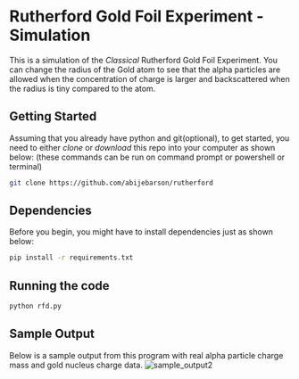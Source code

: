 # Rutherford Gold Foil Experiment - Simulation

This is a simulation of the *Classical* Rutherford Gold Foil Experiment.
You can change the radius of the Gold atom to see that the alpha particles are allowed when the concentration of charge is larger and backscattered when the radius is tiny compared to the atom.

## Getting Started

Assuming that you already have python and git(optional), to get started, you need to either *clone* or *download* this repo into your computer as shown below:
(these commands can be run on command prompt or powershell or terminal)

```bash
git clone https://github.com/abijebarson/rutherford
```

## Dependencies

Before you begin, you might have to install dependencies just as shown below:

```bash
pip install -r requirements.txt
```

## Running the code

```bash
python rfd.py
```

## Sample Output

Below is a sample output from this program with real alpha particle charge mass and gold nucleus charge data.
![sample_output2](https://github.com/abijebarson/rutherford/assets/57089155/9fc1bac6-3ead-481a-bb3e-5eba4f5e7f9a)


